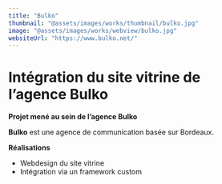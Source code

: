```yaml
---
title: "Bulko"
thumbnail: "@assets/images/works/thumbnail/bulko.jpg"
image: "@assets/images/works/webview/bulko.jpg"
websiteUrl: "https://www.bulko.net/"
---
```


# Intégration du site vitrine de l’agence Bulko

**Projet mené au sein de l’agence Bulko**

**Bulko** est une agence de communication basée sur Bordeaux.

**Réalisations**

- Webdesign du site vitrine
- Intégration via un framework custom